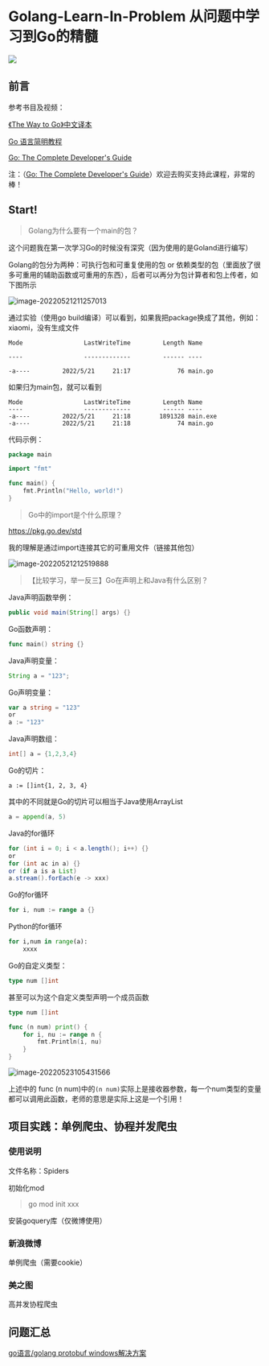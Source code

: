 # Golang-Learn-In-Problem 从问题中学习到Go的精髓

![](images/logo.jpg)

## 前言

参考书目及视频：

[《The Way to Go》中文译本](https://github.com/unknwon/the-way-to-go_ZH_CN)

[Go 语言简明教程](https://geektutu.com/post/quick-golang.html)

[Go: The Complete Developer's Guide](https://www.udemy.com/course/go-the-complete-developers-guide/)



注：（[Go: The Complete Developer's Guide](https://www.udemy.com/course/go-the-complete-developers-guide/)）欢迎去购买支持此课程，非常的棒！

## Start!

> Golang为什么要有一个main的包？

这个问题我在第一次学习Go的时候没有深究（因为使用的是Goland进行编写）

Golang的包分为两种：可执行包和可重复使用的包 or 依赖类型的包（里面放了很多可重用的辅助函数或可重用的东西），后者可以再分为包计算者和包上传者，如下图所示

![image-20220521211257013](images/image-20220521211257013.png)

通过实验（使用go build编译）可以看到，如果我把package换成了其他，例如：xiaomi，没有生成文件

```shell
Mode                 LastWriteTime         Length Name

----                 -------------         ------ ----

-a----         2022/5/21     21:17             76 main.go
```

如果归为main包，就可以看到

```shell
Mode                 LastWriteTime         Length Name
----                 -------------         ------ ----
-a----         2022/5/21     21:18        1891328 main.exe
-a----         2022/5/21     21:18             74 main.go
```



代码示例：

```go
package main

import "fmt"

func main() {
	fmt.Println("Hello, world!")
}
```



> Go中的import是个什么原理？

https://pkg.go.dev/std

我的理解是通过import连接其它的可重用文件（链接其他包）

![image-20220521212519888](images/image-20220521212519888.png)



> 【比较学习，举一反三】Go在声明上和Java有什么区别？

Java声明函数举例：

```java
public void main(String[] args) {}
```

Go函数声明：
```go
func main() string {}
```



Java声明变量：

```java
String a = "123";
```

Go声明变量：

```go
var a string = "123"
or
a := "123"
```



Java声明数组：

```java
int[] a = {1,2,3,4}
```

Go的切片：

```
a := []int{1, 2, 3, 4}
```

其中的不同就是Go的切片可以相当于Java使用ArrayList

```go
a = append(a, 5)
```



Java的for循环

```java
for (int i = 0; i < a.length(); i++) {}
or
for (int ac in a) {}
or (if a is a List)
a.stream().forEach(e -> xxx)
```

Go的for循环

```go
for i, num := range a {}
```

Python的for循环

```python
for i,num in range(a):
    xxxx
```





Go的自定义类型：

```go
type num []int
```

甚至可以为这个自定义类型声明一个成员函数

```go
type num []int

func (n num) print() {
	for i, nu := range n {
		fmt.Println(i, nu)
	}
}
```

![image-20220523105431566](images/image-20220523105431566.png)

上述中的 func (n num)中的`(n num)`实际上是接收器参数，每一个num类型的变量都可以调用此函数，老师的意思是实际上这是一个引用！







## 项目实践：单例爬虫、协程并发爬虫

### 使用说明

文件名称：Spiders

初始化mod
> go mod init xxx

安装goquery库（仅微博使用）

### 新浪微博
单例爬虫（需要cookie）

### 美之图
高并发协程爬虫



## 问题汇总

[go语言/golang protobuf windows解决方案](https://blog.csdn.net/qq_26041727/article/details/121728316?spm=1001.2014.3001.5501)